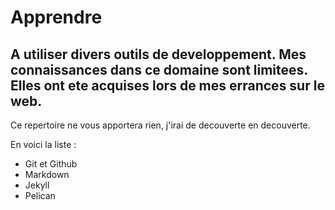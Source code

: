 # Apprendre

A utiliser divers outils de developpement. Mes connaissances dans ce domaine sont limitees. Elles ont ete acquises lors de mes errances sur le web.
------
Ce repertoire ne vous apportera rien, j'irai de decouverte en decouverte.

En voici la liste :
* Git et Github
* Markdown
* Jekyll
* Pelican
